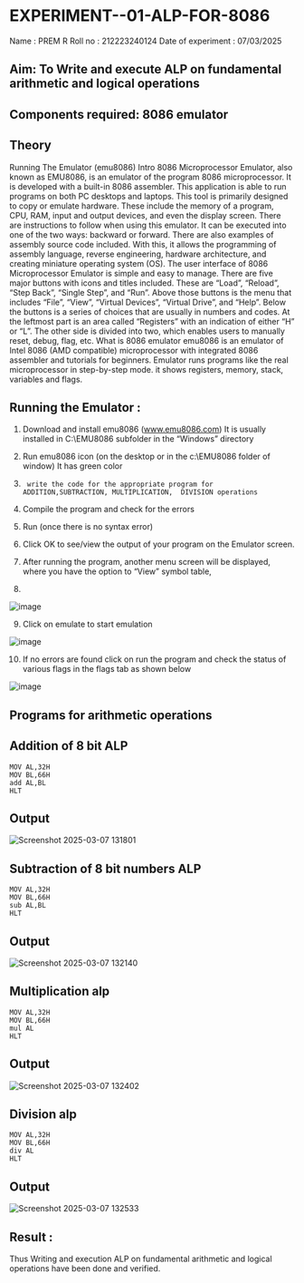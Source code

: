 # EXPERIMENT--01-ALP-FOR-8086
Name : PREM R
Roll no : 212223240124
Date of experiment : 07/03/2025





## Aim: To Write and execute ALP on fundamental arithmetic and logical operations
## Components required: 8086  emulator 
## Theory 
Running The Emulator (emu8086) Intro 8086 Microprocessor Emulator, also known as EMU8086, is an emulator of the program 8086 microprocessor. It is developed with a built-in 8086 assembler. This application is able to run programs on both PC desktops and laptops. This tool is primarily designed to copy or emulate hardware. These include the memory of a program, CPU, RAM, input and output devices, and even the display screen. There are instructions to follow when using this emulator. It can be executed into one of the two ways: backward or forward. There are also examples of assembly source code included. With this, it allows the programming of assembly language, reverse engineering, hardware architecture, and creating miniature operating system (OS). The user interface of 8086 Microprocessor Emulator is simple and easy to manage. There are five major buttons with icons and titles included. These are “Load”, “Reload”, “Step Back”, “Single Step”, and “Run”. Above those buttons is the menu that includes “File”, “View”, “Virtual Devices”, “Virtual Drive”, and “Help”. Below the buttons is a series of choices that are usually in numbers and codes. At the leftmost part is an area called “Registers” with an indication of either “H” or “L”. The other side is divided into two, which enables users to manually reset, debug, flag, etc. What is 8086 emulator emu8086 is an emulator of Intel 8086 (AMD compatible) microprocessor with integrated 8086 assembler and tutorials for beginners. Emulator runs programs like the real microprocessor in step-by-step mode. it shows registers, memory, stack, variables and flags.


 ## Running the Emulator :
1.	Download and install emu8086 (www.emu8086.com) It is usually installed in C:\EMU8086 subfolder in the “Windows” directory
2.	  Run  emu8086 icon (on the desktop or in the c:\EMU8086 folder of window) It has green color 
 
 
3.		write the code for the appropriate program for ADDITION,SUBTRACTION, MULTIPLICATION,  DIVISION operations 

4.	 Compile the program and check for the errors 
5.	Run (once there is no syntax error) 

6.	Click OK to see/view the output of your program on the Emulator screen. 


7.	After running the program, another menu screen will be displayed, where you have the option to “View” symbol table,
8.	 


![image](https://user-images.githubusercontent.com/36288975/189273263-d65baae9-4b8f-4723-afb3-c0ffa4052b04.png)











9.	Click on emulate to start emulation 








![image](https://user-images.githubusercontent.com/36288975/189273273-9bb36ec1-e2e8-4892-8d35-37707332bfdc.png)








10.	If no errors are found click on run the program and check the status of various flags in the flags tab as shown below 






![image](https://user-images.githubusercontent.com/36288975/189273277-113a2a33-4a40-4ff8-95a5-ecd3a1f504fe.png)







## Programs for arithmetic  operations

## Addition  of 8 bit ALP 
```
MOV AL,32H
MOV BL,66H
add AL,BL
HLT
```



## Output  
 ![Screenshot 2025-03-07 131801](https://github.com/user-attachments/assets/e4f0b76b-ec6b-4f29-a338-a5ecead21820)
## Subtraction   of 8 bit numbers  ALP 
 ```
MOV AL,32H
MOV BL,66H
sub AL,BL
HLT
```
## Output  
![Screenshot 2025-03-07 132140](https://github.com/user-attachments/assets/f325eec1-a69d-41c7-9a12-fa49c18e4d68)

## Multiplication alp 
 ```
MOV AL,32H
MOV BL,66H
mul AL
HLT
```
 ## Output
 ![Screenshot 2025-03-07 132402](https://github.com/user-attachments/assets/10b1a936-8904-47d2-a5ac-20839d3336d9)



## Division alp 
 ```
MOV AL,32H
MOV BL,66H
div AL
HLT
```

## Output  
![Screenshot 2025-03-07 132533](https://github.com/user-attachments/assets/8fba6c28-295f-480d-aceb-de542435f7e2)



## Result :
Thus Writing and execution ALP on fundamental arithmetic and logical operations have been done and verified. 

 








